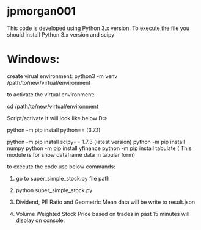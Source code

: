 # jpmorgan001
This code is developed using Python 3.x version.
To execute the file you should install Python 3.x version and scipy



# Windows:
  create virual environment:
  python3 -m venv /path/to/new/virtual/environment
  
  to activate the virtual environment: 
  
  cd  /path/to/new/virtual/environment

  Script/activate 
  It will look like below
  <environment> D:>
  
  python -m pip install python==<your version> (3.7.1)
  
  python -m pip install scipy== 1.7.3  (latest version)
  python -m pip install numpy
  python -m pip install yfinance
  python -m pip install tabulate ( This module is for show dataframe data in tabular form)
  
  
  to execute the code use below commands:
  
  1) go to super_simple_stock.py file path
  
  2) python super_simple_stock.py
  
  3) Dividend, PE Ratio and Geometric Mean data will be write to result.json
  
  4) Volume Weighted Stock Price based on trades in past 15 minutes will display on console.
  
  
